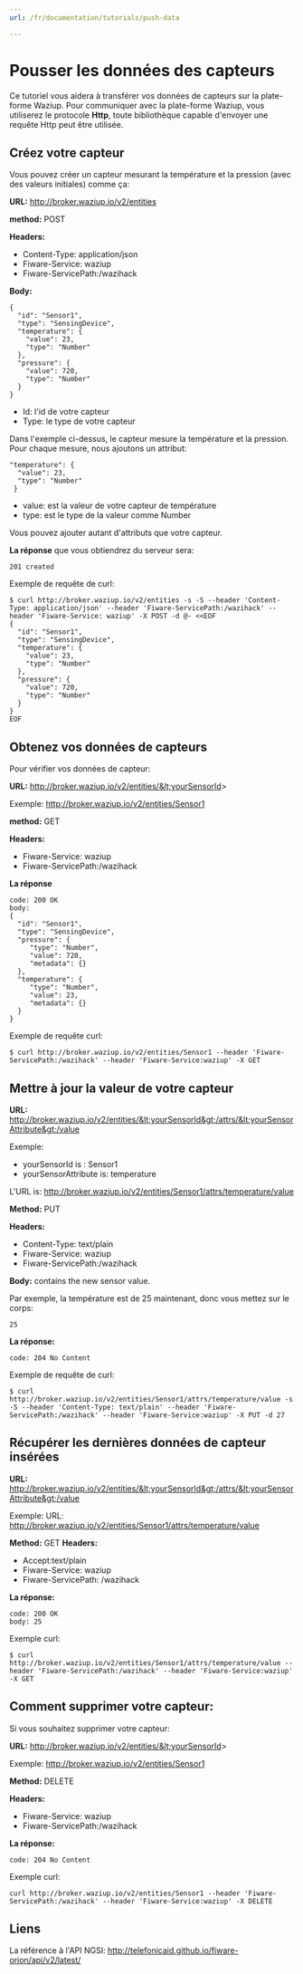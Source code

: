 ```yaml
---
url: /fr/documentation/tutorials/push-data

---
```


Pousser les données des capteurs
================================

Ce tutoriel vous aidera à transférer vos données de capteurs sur la plate-forme Waziup.
Pour communiquer avec la plate-forme Waziup, vous utiliserez le protocole **Http**, toute bibliothèque capable d'envoyer une requête Http peut être utilisée.

Créez votre capteur
-------------------

Vous pouvez créer un capteur mesurant la température et la pression (avec des valeurs initiales) comme ça:

**URL:** http://broker.waziup.io/v2/entities 

**method:** POST

**Headers:** 

* Content-Type: application/json
* Fiware-Service: waziup
* Fiware-ServicePath:/wazihack

**Body:**
```
{
  "id": "Sensor1",
  "type": "SensingDevice",
  "temperature": {
    "value": 23,
    "type": "Number"
  },
  "pressure": {
    "value": 720,
    "type": "Number"
  }
}
```

* Id: l'id de votre capteur
* Type: le type de votre capteur

Dans l'exemple ci-dessus, le capteur mesure la température et la pression.
Pour chaque mesure, nous ajoutons un attribut:

```
"temperature": {
  "value": 23,
  "type": "Number"
 }
```

* value: est la valeur de votre capteur de température
* type: est le type de la valeur comme Number

Vous pouvez ajouter autant d'attributs que votre capteur.

**La réponse** que vous obtiendrez du serveur sera:

```
201 created
```

Exemple de requête de curl:

```
$ curl http://broker.waziup.io/v2/entities -s -S --header 'Content-Type: application/json' --header 'Fiware-ServicePath:/wazihack' --header 'Fiware-Service: waziup' -X POST -d @- <<EOF
{
  "id": "Sensor1",
  "type": "SensingDevice",
  "temperature": {
    "value": 23,
    "type": "Number"
  },
  "pressure": {
    "value": 720,
    "type": "Number"
  }
}
EOF
```


Obtenez vos données de capteurs
-------------------------------

Pour vérifier vos données de capteur:

**URL:** http://broker.waziup.io/v2/entities/&lt;yourSensorId&gt;

Exemple:  http://broker.waziup.io/v2/entities/Sensor1 

**method:** GET

**Headers:** 

* Fiware-Service: waziup
* Fiware-ServicePath:/wazihack

**La réponse**
  
```  
code: 200 OK
body:
{
  "id": "Sensor1",
  "type": "SensingDevice",
  "pressure": {
     "type": "Number",
     "value": 720,
     "metadata": {}
  },
  "temperature": {
     "type": "Number",
     "value": 23,
     "metadata": {}
  }
}
```   
Exemple de requête curl:
```
$ curl http://broker.waziup.io/v2/entities/Sensor1 --header 'Fiware-ServicePath:/wazihack' --header 'Fiware-Service:waziup' -X GET
```

 
Mettre à jour la valeur de votre capteur
----------------------------------------

**URL:** http://broker.waziup.io/v2/entities/&lt;yourSensorId&gt;/attrs/&lt;yourSensorAttribute&gt;/value  

Exemple:

* yourSensorId is : Sensor1
* yourSensorAttribute is: temperature

L'URL is:
http://broker.waziup.io/v2/entities/Sensor1/attrs/temperature/value

**Method:** PUT

**Headers:** 

* Content-Type: text/plain
* Fiware-Service: waziup
* Fiware-ServicePath:/wazihack

**Body:** contains the new sensor value.

Par exemple, la température est de 25 maintenant, donc vous mettez sur le corps:
```
25
```    

**La réponse:**
```  
code: 204 No Content
```

Exemple de requête de curl:
```
$ curl http://broker.waziup.io/v2/entities/Sensor1/attrs/temperature/value -s -S --header 'Content-Type: text/plain' --header 'Fiware-ServicePath:/wazihack' --header 'Fiware-Service:waziup' -X PUT -d 27
```

## Récupérer les dernières données de capteur insérées

**URL:** http://broker.waziup.io/v2/entities/&lt;yourSensorId&gt;/attrs/&lt;yourSensorAttribute&gt;/value

Exemple:
URL: http://broker.waziup.io/v2/entities/Sensor1/attrs/temperature/value

**Method:** GET
**Headers:** 

* Accept:text/plain
* Fiware-Service: waziup
* Fiware-ServicePath: /wazihack

**La réponse:**
```
code: 200 OK
body: 25
```

Exemple curl:
```
$ curl http://broker.waziup.io/v2/entities/Sensor1/attrs/temperature/value --header 'Fiware-ServicePath:/wazihack' --header 'Fiware-Service:waziup' -X GET
```

## Comment supprimer votre capteur:

Si vous souhaitez supprimer votre capteur:

**URL:** http://broker.waziup.io/v2/entities/&lt;yourSensorId&gt;

Exemple:  http://broker.waziup.io/v2/entities/Sensor1 

**Method:** DELETE

**Headers:**

* Fiware-Service: waziup
* Fiware-ServicePath:/wazihack

**La réponse:**
```
code: 204 No Content        
```

Exemple curl:
```
curl http://broker.waziup.io/v2/entities/Sensor1 --header 'Fiware-ServicePath:/wazihack' --header 'Fiware-Service:waziup' -X DELETE

```

Liens
-----

La référence à l'API NGSI:
http://telefonicaid.github.io/fiware-orion/api/v2/latest/ 
